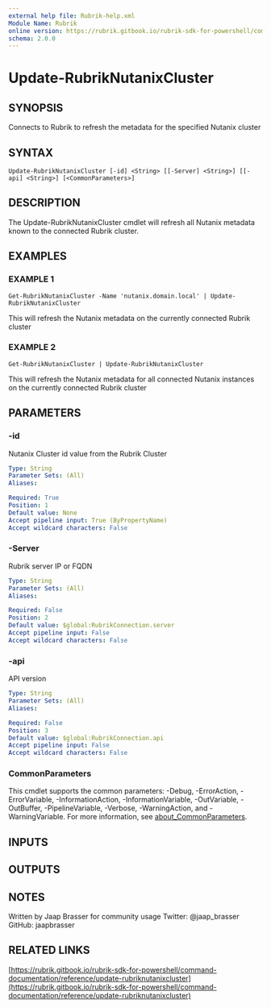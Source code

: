 ```yaml
---
external help file: Rubrik-help.xml
Module Name: Rubrik
online version: https://rubrik.gitbook.io/rubrik-sdk-for-powershell/command-documentation/reference/update-rubriknutanixcluster
schema: 2.0.0
---
```


# Update-RubrikNutanixCluster

## SYNOPSIS
Connects to Rubrik to refresh the metadata for the specified Nutanix cluster

## SYNTAX

```
Update-RubrikNutanixCluster [-id] <String> [[-Server] <String>] [[-api] <String>] [<CommonParameters>]
```

## DESCRIPTION
The Update-RubrikNutanixCluster cmdlet will refresh all Nutanix metadata known to the connected Rubrik cluster.

## EXAMPLES

### EXAMPLE 1
```
Get-RubrikNutanixCluster -Name 'nutanix.domain.local' | Update-RubrikNutanixCluster
```

This will refresh the Nutanix metadata on the currently connected Rubrik cluster

### EXAMPLE 2
```
Get-RubrikNutanixCluster | Update-RubrikNutanixCluster
```

This will refresh the Nutanix metadata for all connected Nutanix instances on the currently connected Rubrik cluster

## PARAMETERS

### -id
Nutanix Cluster id value from the Rubrik Cluster

```yaml
Type: String
Parameter Sets: (All)
Aliases:

Required: True
Position: 1
Default value: None
Accept pipeline input: True (ByPropertyName)
Accept wildcard characters: False
```

### -Server
Rubrik server IP or FQDN

```yaml
Type: String
Parameter Sets: (All)
Aliases:

Required: False
Position: 2
Default value: $global:RubrikConnection.server
Accept pipeline input: False
Accept wildcard characters: False
```

### -api
API version

```yaml
Type: String
Parameter Sets: (All)
Aliases:

Required: False
Position: 3
Default value: $global:RubrikConnection.api
Accept pipeline input: False
Accept wildcard characters: False
```

### CommonParameters
This cmdlet supports the common parameters: -Debug, -ErrorAction, -ErrorVariable, -InformationAction, -InformationVariable, -OutVariable, -OutBuffer, -PipelineVariable, -Verbose, -WarningAction, and -WarningVariable. For more information, see [about_CommonParameters](http://go.microsoft.com/fwlink/?LinkID=113216).

## INPUTS

## OUTPUTS

## NOTES
Written by Jaap Brasser for community usage
Twitter: @jaap_brasser
GitHub: jaapbrasser

## RELATED LINKS

[https://rubrik.gitbook.io/rubrik-sdk-for-powershell/command-documentation/reference/update-rubriknutanixcluster](https://rubrik.gitbook.io/rubrik-sdk-for-powershell/command-documentation/reference/update-rubriknutanixcluster)


